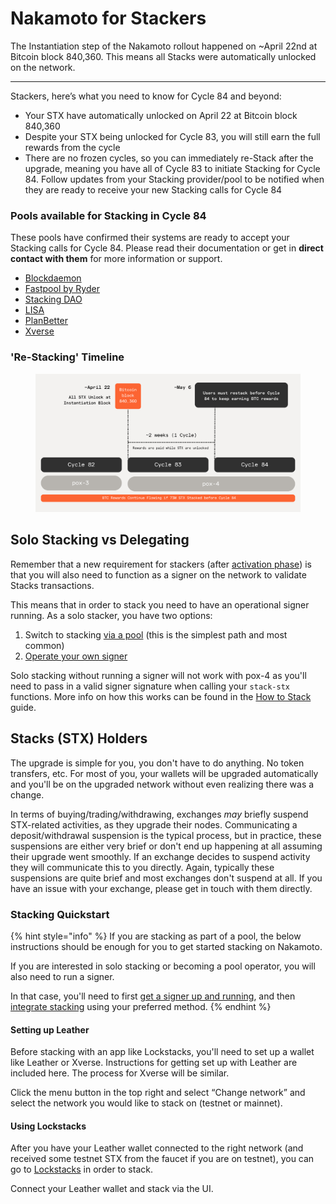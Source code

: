 # Nakamoto for Stackers

The Instantiation step of the Nakamoto rollout happened on \~April 22nd at Bitcoin block 840,360.  This means all Stacks were automatically unlocked on the network.

***

Stackers, here’s what you need to know for Cycle 84 and beyond:

* Your STX have automatically unlocked on April 22 at Bitcoin block 840,360&#x20;
* Despite your STX being unlocked for Cycle 83, you will still earn the full rewards from the cycle
* There are no frozen cycles, so you can immediately re-Stack after the upgrade, meaning you have all of Cycle 83 to initiate Stacking for Cycle 84. Follow updates from your Stacking provider/pool to be notified when they are ready to receive your new Stacking calls for Cycle 84

### Pools available for Stacking in Cycle 84

These pools have confirmed their systems are ready to accept your Stacking calls for Cycle 84. Please read their documentation or get in **direct contact with them** for more information or support.

* [Blockdaemon](https://www.blockdaemon.com/stacks)
* [Fastpool by Ryder](https://fastpool.org/)
* [Stacking DAO](https://medium.com/@stackingdao/the-nakamoto-odyssey-20x-point-boost-on-new-deposits-and-more-567c3a509112)
* [LISA](https://app.lisalab.io/lisa/stacking)
* [PlanBetter](https://twitter.com/planbetter\_/status/1784974388426637616)
* [Xverse](https://pool.xverse.app/)

### 'Re-Stacking' Timeline

<figure><img src="../../.gitbook/assets/Stacking Graphic (1).png" alt=""><figcaption></figcaption></figure>

## Solo Stacking vs Delegating

Remember that a new requirement for stackers (after [activation phase](./)) is that you will also need to function as a signer on the network to validate Stacks transactions.

This means that in order to stack you need to have an operational signer running. As a solo stacker, you have two options:

1. Switch to stacking [via a pool](https://www.stacks.co/learn/stacking) (this is the simplest path and most common)
2. [Operate your own signer](../signing-and-stacking/running-a-signer.md)

Solo stacking without running a signer will not work with pox-4 as you'll need to pass in a valid signer signature when calling your `stack-stx` functions. More info on how this works can be found in the [How to Stack](../signing-and-stacking/stacking-flow.md) guide.

## Stacks (STX) Holders

The upgrade is simple for you, you don't have to do anything. No token transfers, etc. For most of you, your wallets will be upgraded automatically and you'll be on the upgraded network without even realizing there was a change.&#x20;

In terms of buying/trading/withdrawing, exchanges _may_ briefly suspend STX-related activities, as they upgrade their nodes. Communicating a deposit/withdrawal suspension is the typical process, but in practice, these suspensions are either very brief or don't end up happening at all assuming their upgrade went smoothly. If an exchange decides to suspend activity they will communicate this to you directly. Again, typically these suspensions are quite brief and most exchanges don't suspend at all. If you have an issue with your exchange, please get in touch with them directly.&#x20;

### Stacking Quickstart

{% hint style="info" %}
If you are stacking as part of a pool, the below instructions should be enough for you to get started stacking on Nakamoto.

If you are interested in solo stacking or becoming a pool operator, you will also need to run a signer.

In that case, you'll need to first [get a signer up and running](../signing-and-stacking/running-a-signer.md), and then [integrate stacking](../signing-and-stacking/stacking-flow.md) using your preferred method.
{% endhint %}

#### Setting up Leather

Before stacking with an app like Lockstacks, you'll need to set up a wallet like Leather or Xverse. Instructions for getting set up with Leather are included here. The process for Xverse will be similar.

Click the menu button in the top right and select “Change network” and select the network you would like to stack on (testnet or mainnet).

#### Using Lockstacks

After you have your Leather wallet connected to the right network (and received some testnet STX from the faucet if you are on testnet), you can go to [Lockstacks](https://lockstacks.com) in order to stack.

Connect your Leather wallet and stack via the UI.

